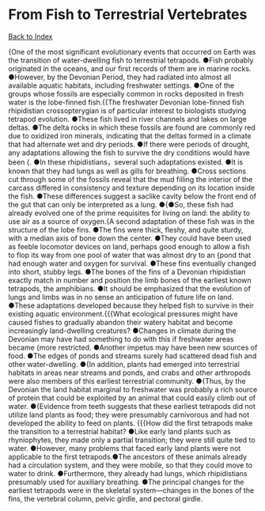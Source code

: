 # From Fish to Terrestrial Vertebrates
[Back to Index](https://github.com/windows10010/tpoExtractor/blob/master/README.md)

{One of the most significant evolutionary events that occurred on Earth was the transition of water-dwelling fish to terrestrial tetrapods. ●Fish probably originated in the oceans, and our first records of them are in marine rocks. ●However, by the Devonian Period, they had radiated into almost all available aquatic habitats, including freshwater settings. ●One of the groups whose fossils are especially common in rocks deposited in fresh water is the lobe-finned fish.{{The freshwater Devonian lobe-finned fish rhipidistian crossopterygian is of particular interest to biologists studying tetrapod evolution. ●These fish lived in river channels and lakes on large deltas. ●The delta rocks in which these fossils are found are commonly red due to oxidized iron minerals, indicating that the deltas formed in a climate that had alternate wet and dry periods. ●If there were periods of drought, any adaptations allowing the fish to survive the dry conditions would have been {. ●In these rhipidistians，several such adaptations existed. ●It is known that they had lungs as well as gills for breathing. ●Cross sections cut through some of the fossils reveal that the mud filling the interior of the carcass differed in consistency and texture depending on its location inside the fish. ●These differences suggest a saclike cavity below the front end of the gut that can only be interpreted as a lung. ●{●So, these fish had already evolved one of the prime requisites for living on land: the ability to use air as a source of oxygen.{A second adaptation of these fish was in the structure of the lobe fins. ●The fins were thick, fleshy, and quite sturdy, with a median axis of bone down the center. ●They could have been used as feeble locomotor devices on land, perhaps good enough to allow a fish to flop its way from one pool of water that was almost dry to an {pond that had enough water and oxygen for survival. ●These fins eventually changed into short, stubby legs. ●The bones of the fins of a Devonian rhipidistian exactly match in number and position the limb bones of the earliest known tetrapods, the amphibians. ●It should be emphasized that the evolution of lungs and limbs was in no sense an anticipation of future life on land. ●These adaptations developed because they helped fish to survive in their existing aquatic environment.{{{What ecological pressures might have caused fishes to gradually abandon their watery habitat and become increasingly land-dwelling creatures? ●Changes in climate during the Devonian may have had something to do with this if freshwater areas became {more restricted. ●Another impetus may have been new sources of food. ●The edges of ponds and streams surely had scattered dead fish and other water-dwelling. ●{In addition, plants had emerged into terrestrial habitats in areas near streams and ponds, and crabs and other arthropods were also members of this earliest terrestrial community. ●{Thus, by the Devonian the land habitat marginal to freshwater was probably a rich source of protein that could be exploited by an animal that could easily climb out of water. ●{Evidence from teeth suggests that these earliest tetrapods did not utilize land plants as food; they were presumably carnivorous and had not developed the ability to feed on plants. {{{How did the first tetrapods make the transition to a terrestrial habitat? ●Like early land plants such as rhyniophytes, they made only a partial transition; they were still quite tied to water. ●However, many problems that faced early land plants were not applicable to the first tetrapods.●The ancestors of these animals already had a circulation system, and they were mobile, so that they could move to water to drink. ●Furthermore, they already had lungs, which rhipidistians presumably used for auxiliary breathing. ●The principal changes for the earliest tetrapods were in the skeletal system—changes in the bones of the fins, the vertebral column, pelvic girdle, and pectoral girdle.